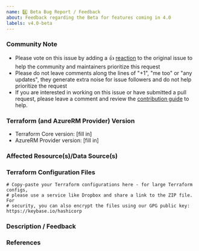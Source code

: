 ```yaml
---
name: 4️⃣ Beta Bug Report / Feedback
about: Feedback regarding the Beta for features coming in 4.0
labels: v4.0-beta
---
```


### Community Note

<!--- Please keep this note for the community --->

* Please vote on this issue by adding a :thumbsup: [reaction](https://blog.github.com/2016-03-10-add-reactions-to-pull-requests-issues-and-comments/) to the original issue to help the community and maintainers prioritize this request
* Please do not leave comments along the lines of "+1", "me too" or "any updates", they generate extra noise for issue followers and do not help prioritize the request
* If you are interested in working on this issue or have submitted a pull request, please leave a comment and review the [contribution guide](https://github.com/hashicorp/terraform-provider-azurerm/blob/main/contributing/README.md) to help.

<!--- Thank you for keeping this note for the community --->

### Terraform (and AzureRM Provider) Version

<!-- this can be obtained from `terraform -v` -->

* Terraform Core version: [fill in]
* AzureRM Provider version: [fill in]

### Affected Resource(s)/Data Source(s)
<!-- Please list the affected resources and/or data sources. Format: azurerm_XXXXX -->


### Terraform Configuration Files

<!--- Information about code formatting: https://help.github.com/articles/basic-writing-and-formatting-syntax/#quoting-code --->

```hcl
# Copy-paste your Terraform configurations here - for large Terraform configs,
# please use a service like Dropbox and share a link to the ZIP file. For
# security, you can also encrypt the files using our GPG public key: https://keybase.io/hashicorp
```

### Description / Feedback

<!--- What should have happened? --->

### References

<!---
Information about referencing Github Issues: https://help.github.com/articles/basic-writing-and-formatting-syntax/#referencing-issues-and-pull-requests

Are there any other GitHub issues (open or closed) or pull requests that should be linked here? Such as vendor documentation?
--->